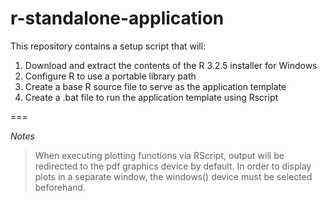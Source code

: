 # r-standalone-application

This repository contains a setup script that will:

1. Download and extract the contents of the R 3.2.5 installer for Windows 
2. Configure R to use a portable library path
3. Create a base R source file to serve as the application template
4. Create a .bat file to run the application template using Rscript

===

_Notes_

> When executing plotting functions via RScript, output will be redirected to the pdf graphics device by default. In order to display plots in a separate window, the windows() device must be selected beforehand.
